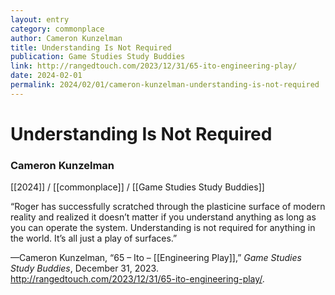 ```yaml
---
layout: entry
category: commonplace
author: Cameron Kunzelman
title: Understanding Is Not Required
publication: Game Studies Study Buddies
link: http://rangedtouch.com/2023/12/31/65-ito-engineering-play/
date: 2024-02-01
permalink: 2024/02/01/cameron-kunzelman-understanding-is-not-required
---
```


# Understanding Is Not Required

### Cameron Kunzelman

[[2024]] / [[commonplace]] / [[Game Studies Study Buddies]]

“Roger has successfully scratched through the plasticine surface of modern reality and realized it doesn’t matter if you understand anything as long as you can operate the system. Understanding is not required for anything in the world. It’s all just a play of surfaces.”

—Cameron Kunzelman, “65 – Ito – [[Engineering Play]],” *Game Studies Study Buddies*, December 31, 2023. <http://rangedtouch.com/2023/12/31/65-ito-engineering-play/>.